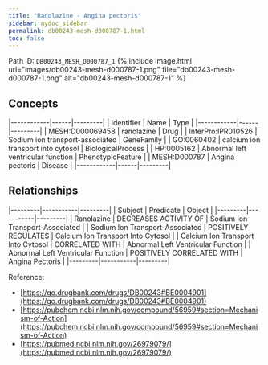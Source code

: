 ```yaml
---
title: "Ranolazine - Angina pectoris"
sidebar: mydoc_sidebar
permalink: db00243-mesh-d000787-1.html
toc: false 
---
```



Path ID: `DB00243_MESH_D000787_1`
{% include image.html url="images/db00243-mesh-d000787-1.png" file="db00243-mesh-d000787-1.png" alt="db00243-mesh-d000787-1" %}

## Concepts

|------------|------|---------|
| Identifier | Name | Type    |
|------------|------|---------|
| MESH:D000069458 | ranolazine | Drug |
| InterPro:IPR010526 | Sodium ion transport-associated | GeneFamily |
| GO:0060402 | calcium ion transport into cytosol | BiologicalProcess |
| HP:0005162 | Abnormal left ventricular function | PhenotypicFeature |
| MESH:D000787 | Angina pectoris | Disease |
|------------|------|---------|

## Relationships

|---------|-----------|---------|
| Subject | Predicate | Object  |
|---------|-----------|---------|
| Ranolazine | DECREASES ACTIVITY OF | Sodium Ion Transport-Associated |
| Sodium Ion Transport-Associated | POSITIVELY REGULATES | Calcium Ion Transport Into Cytosol |
| Calcium Ion Transport Into Cytosol | CORRELATED WITH | Abnormal Left Ventricular Function |
| Abnormal Left Ventricular Function | POSITIVELY CORRELATED WITH | Angina Pectoris |
|---------|-----------|---------|

Reference: 
  - [https://go.drugbank.com/drugs/DB00243#BE0004901](https://go.drugbank.com/drugs/DB00243#BE0004901)
  - [https://pubchem.ncbi.nlm.nih.gov/compound/56959#section=Mechanism-of-Action](https://pubchem.ncbi.nlm.nih.gov/compound/56959#section=Mechanism-of-Action)
  - [https://pubmed.ncbi.nlm.nih.gov/26979079/](https://pubmed.ncbi.nlm.nih.gov/26979079/)
